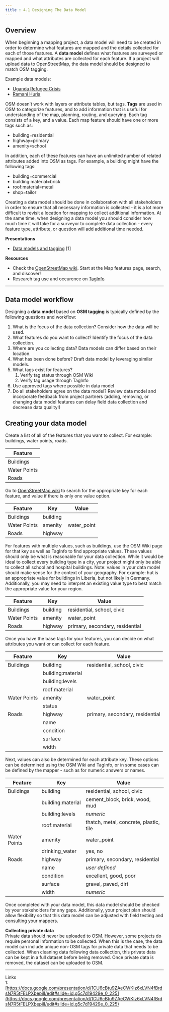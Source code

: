 ```yaml
---
title : 4.1 Designing The Data Model
---
```


## Overview
When beginning a mapping project, a data model will need to be created in order to determine what features are mapped and the details collected for each of those features. A **data model** defines what features are surveyed or mapped and what attributes are collected for each feature. If a project will upload data to OpenStreetMap, the data model should be designed to match OSM tagging. 

Example data models:

- [Uganda Refugee Crisis](https://wiki.openstreetmap.org/wiki/WikiProject_Uganda/Uganda_Crowdsourcing_Non-Camp_Refugee_Data)
- [Ramani Huria](https://wiki.openstreetmap.org/wiki/Dar_es_Salaam/Ramani_Huria)

OSM doesn’t work with layers or attribute tables, but tags. **Tags** are used in OSM to categorize features, and to add information that is useful for understanding of the map, planning, routing, and querying. Each tag consists of a key, and a value. Each map feature should have one or more tags such as:

* building=residential
* highway=primary
* amenity=school

In addition, each of these features can have an unlimited number of related attributes added into OSM as tags. For example, a building might have the following tags: 

* building=commercial
* building:material=brick
* roof:material=metal
* shop=tailor

Creating a data model should be done in collaboration with all stakeholders in order to ensure that all necessary information is collected - it is a lot more difficult to revisit a location for mapping to collect additional information.  At the same time, when designing a data model you should consider how much time it will take for a surveyor to complete data collection - every feature type, attribute, or question will add additional time needed. 

**Presentations**

* [Data models and tagging](https://docs.google.com/presentation/d/1CU6cBtu9ZAeCWKIz6xLVN4fBrdsN7R5tFELPXbepilI/edit#slide=id.g5c7d19429e_0_225)  [1] 

**Resources**

- Check the [OpenStreetMap wiki](https://wiki.openstreetmap.org/wiki/Map_Features). Start at the Map features page, search, and discover!
- Research tag use and occurence on [TagInfo](https://taginfo.openstreetmap.org/)


***

## Data model workflow
Designing a **data model** based on **OSM tagging** is typically defined by the following questions and workflow:

1. What is the focus of the data collection? Consider how the data will be used. 
1. What features do you want to collect? Identify the focus of the data collection. 
1. Where are you collecting data? Data models can differ based on their location.
1. What has been done before? Draft data model by leveraging similar models. 
1. What tags exist for features? 
   1. Verify tag status through OSM Wiki
   1. Verify tag usage through TagInfo
1. Use approved tags where possible in data model
1. Do all stakeholders agree on the data model? Review data model and incorporate feedback from project partners (adding, removing, or changing data model features can delay field data collection and decrease data quality!)


## Creating your data model 

Create a list of all of the features that you want to collect. For example: buildings, water points, roads. 

| Feature                           |
|------------------------------------------------|
|Buildings | 
|Water Points | 
|Roads | 

Go to [OpenStreetMap wiki](https://wiki.openstreetmap.org/wiki/Map_Features) to search for the appropriate key for each feature, and value if there is only one value option. 

| Feature                           |  Key                           | Value                           |
|------------------------------------------------|------------------------------------------------| ------------------------------------------------|
|Buildings | building |  | 
|Water Points | amenity | water_point |
|Roads | highway |  |

For features with multiple values, such as buildings, use the OSM Wiki page for that key as well as TagInfo to find appropriate values. These values should only be what is reasonable for your data collection. While it would be ideal to collect every building type in a city, your project might only be able to collect all school and hospital buildings. Note: values in your data model should make sense for the context of your geography. For example: hut is an appropriate value for buildings in Liberia, but not likely in Germany. Additionally, you may need to interpret an existing value type to best match the appropriate value for your region. 

| Feature                           |  Key                           | Value                           |
|------------------------------------------------|------------------------------------------------| ------------------------------------------------|
|Buildings | building | residential, school, civic | 
|Water Points | amenity | water_point |
|Roads | highway | primary, secondary, residential |

Once you have the base tags for your features, you can decide on what attributes you want or can collect for each feature. 

| Feature                           |  Key                           | Value                           |
|------------------------------------------------|------------------------------------------------| ------------------------------------------------|
|Buildings | building | residential, school, civic | 
| | building:material |  | 
| | building:levels | |
| | roof:material | |
|Water Points | amenity | water_point |
| | status |  |
|Roads | highway | primary, secondary, residential |
| | name | |
| | condition | |
| | surface | |
| | width | |

Next, values can also be determined for each attribute key. These options can be determined using the OSM Wiki and TagInfo, or in some cases can be defined by the mapper - such as for numeric answers or names.

| Feature                           |  Key                           | Value                           |
|------------------------------------------------|------------------------------------------------| ------------------------------------------------|
|Buildings | building | residential, school, civic | 
| | building:material | cement_block, brick, wood, mud | 
| | building:levels | *numeric* |
| | roof:material | thatch, metal, concrete, plastic, tile |
|Water Points | amenity | water_point |
| | drinking_water | yes, no |
|Roads | highway | primary, secondary, residential |
| | name | *user defined* |
| | condition | excellent, good, poor |
| | surface | gravel, paved, dirt |
| | width | *numeric* |

Once completed with your data model, this data model should be checked by your stakeholders for any gaps. Additionally, your project plan should allow flexibility so that this data model can be adjusted with field testing and consulting your mappers. 

**Collecting private data** 
<br>
Private data should never be uploaded to OSM. However, some projects do require personal information to be collected. When this is the case, the data model can include unique non-OSM tags for private data that needs to be collected. When cleaning data following data collection, this private data can be kept in a full dataset before being removed. Once private data is removed, the dataset can be uploaded to OSM. 

***
Links <br>
1: [https://docs.google.com/presentation/d/1CU6cBtu9ZAeCWKIz6xLVN4fBrdsN7R5tFELPXbepilI/edit#slide=id.g5c7d19429e_0_225](https://docs.google.com/presentation/d/1CU6cBtu9ZAeCWKIz6xLVN4fBrdsN7R5tFELPXbepilI/edit#slide=id.g5c7d19429e_0_225)

